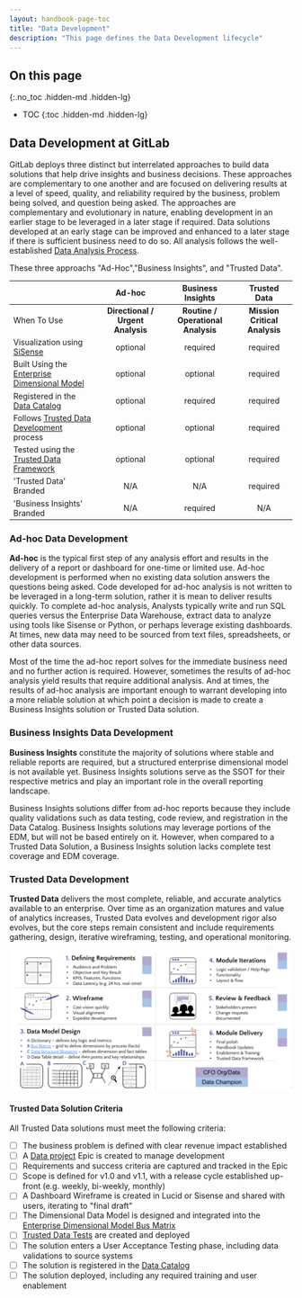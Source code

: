 ```yaml
---
layout: handbook-page-toc
title: "Data Development"
description: "This page defines the Data Development lifecycle"
---
```


## On this page

{:.no_toc .hidden-md .hidden-lg}

- TOC
{:toc .hidden-md .hidden-lg}

## Data Development at GitLab

GitLab deploys three distinct but interrelated approaches to build data solutions that help drive insights and business decisions. These approaches are complementary to one another and are focused on delivering results at a level of speed, quality, and reliability required by the business, problem being solved, and question being asked. The approaches are complementary and evolutionary in nature, enabling development in an earlier stage to be leveraged in a later stage if required. Data solutions developed at an early stage can be improved and enhanced to a later stage if there is sufficient business need to do so. All analysis follows the well-established [Data Analysis Process](/handbook/business-technology/data-team/organization/analytics/#data-analysis-process).

These three approachs "Ad-Hoc","Business Insights", and "Trusted Data". 

|  | Ad-hoc | Business Insights | Trusted Data |
| :-- | :-: | :-: | :-: |
| When To Use | **Directional / Urgent Analysis** | **Routine / Operational Analysis** | **Mission Critical Analysis** | 
| Visualization using [SiSense](/handbook/business-technology/data-team/platform/periscope) | optional | required | required |
| Built Using the [Enterprise Dimensional Model](/handbook/business-technology/data-team/platform/edw) | optional | optional | required |
| Registered in the [Data Catalog](/handbook/business-technology/data-team/data-catalog) | optional | required | required |
| Follows [Trusted Data Development](/handbook/business-technology/data-team/organization/#development-approach) process | optional | optional | required |
| Tested using the [Trusted Data Framework](/handbook/business-technology/data-team/platform/#tdf) | optional | optional | required |
| 'Trusted Data' Branded |  N/A |  N/A | required |
| 'Business Insights' Branded |  N/A | required | N/A |

### Ad-hoc Data Development

**Ad-hoc** is the typical first step of any analysis effort and results in the delivery of a report or dashboard for one-time or limited use. Ad-hoc development is performed when no existing data solution answers the questions being asked. Code developed for ad-hoc analysis is not written to be leveraged in a long-term solution, rather it is mean to deliver results quickly.  To complete ad-hoc analysis, Analysts typically write and run SQL queries versus the Enterprise Data Warehouse, extract data to analyze using tools like Sisense or Python, or perhaps leverage existing dashboards. At times, new data may need to be sourced from text files, spreadsheets, or other data sources. 

Most of the time the ad-hoc report solves for the immediate business need and no further action is required. However, sometimes the results of ad-hoc analysis yield results that require additional analysis. And at times, the results of ad-hoc analysis are important enough to warrant developing into a more reliable solution at which point a decision is made to create a Business Insights solution or Trusted Data solution.

### Business Insights Data Development

**Business Insights** constitute the majority of solutions where stable and reliable reports are required, but a structured enterprise dimensional model is not available yet. Business Insights solutions serve as the SSOT for their respective metrics and play an important role in the overall reporting landscape. 

Business Insights solutions differ from ad-hoc reports because they include quality validations such as data testing, code review, and registration in the Data Catalog. Business Insights solutions may leverage portions of the EDM, but will not be based entirely on it. However, when compared to a Trusted Data Solution, a Business Insights solution lacks complete test coverage and EDM coverage.

### Trusted Data Development

**Trusted Data** delivers the most complete, reliable, and accurate analytics available to an enterprise. Over time as an organization matures and value of analytics increases, Trusted Data evolves and development rigor also evolves, but the core steps remain consistent and include requirements gathering, design, iterative wireframing, testing, and operational monitoring.

![data team development_process](data_team_development_process.png)

#### Trusted Data Solution Criteria

All Trusted Data solutions must meet the following criteria:

- [ ] The business problem is defined with clear revenue impact established
- [ ] A [Data project](https://gitlab.com/gitlab-data/analytics/-/issues) Epic is created to manage development
- [ ] Requirements and success criteria are captured and tracked in the Epic
- [ ] Scope is defined for v1.0 and v1.1, with a release cycle established up-front (e.g. weekly, bi-weekly, monthly)
- [ ] A Dashboard Wireframe is created in Lucid or Sisense and shared with users, iterating to "final draft"
- [ ] The Dimensional Data Model is designed and integrated into the [Enterprise Dimensional Model Bus Matrix](https://docs.google.com/spreadsheets/d/1j3lHKR29AT1dH_jWeqEwjeO81RAXUfXauIfbZbX_2ME/edit#gid=742713121)
- [ ] [Trusted Data Tests](https://about.gitlab.com/handbook/business-technology/data-team/platform/dbt-guide/#trusted-data-framework) are created and deployed
- [ ] The solution enters a User Acceptance Testing phase, including data validations to source systems
- [ ] The solution is registered in the [Data Catalog](/handbook/business-technology/data-team/data-catalog)
- [ ] The solution deployed, including any required training and user enablement

